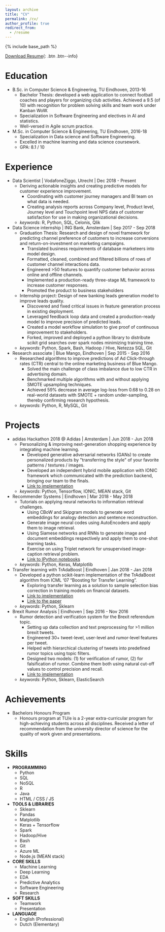 ```yaml
---
layout: archive
title: "CV"
permalink: /cv/
author_profile: true
redirect_from:
  - /resume
---
```


{% include base_path %}

[Download Resume](/files/iyer-resume.pdf){: .btn .btn--info}

Education
======
* B.Sc. in Computer Science & Engineering, TU Eindhoven, 2013-16
    * Bachelor Thesis: developed a web application to connect football coaches and players for organizing club
activities. Achieved a 9.5 (of 10) with recognition for problem solving skills and team work under Kanban WoW.
    * Specialization in Software Engineering and electives in AI and statistics.
    * Well-versed in Agile scrum practice.
* M.Sc. in Computer Science & Engineering, TU Eindhoven, 2016-18
    * Specialization in Data science and Software Engineering.
    * Excelled in machine learning and data science coursework.
    * GPA: 8.1 / 10

Experience
======
* Data Scientist | VodafoneZiggo, Utrecht | Dec 2018 - Present
    * Deriving actionable insights and creating predictive models for customer experience improvement.
        * Coordinating with customer journey managers and BI team on what data is needed.
        * Creating analysis reports across Company level, Product level, Journey level and Touchpoint level NPS data of
    customer satisfaction for use in making organizational decisions.
    * *keywords*: R, Python, SQL, Celonis, Qlik
* Data Science internship | ING Bank, Amsterdam | Sep 2017 - Sep 2018
    * Graduation Thesis: Research and design of novel framework for predicting channel preference of customers to
increase conversions and return-on-investment on marketing campaigns.
        * Translated business requirements of database marketeers into model design.
        * Formatted, cleaned, combined and filtered billions of rows of customer channel interactions data.
        * Engineered >50 features to quantify customer behavior across online and offline channels.
        * Implemented a production-ready three-stage ML framework to increase customer responses.
        * Promoted the product to business stakeholders
    * Internship project: Design of new banking leads generation model to improve leads quality.
        * Discovered and fixed critical issues in feature generation process in existing deployment.
        * Leveraged feedback loop data and created a production-ready model to improve precision of predicted leads.
        * Created a model workflow simulation to give proof of continuous improvement to stakeholders.
        * Forked, improved and deployed a python library to distribute scikit grid searches over spark nodes minimizing
training time.
    * *keywords*: Python, Spark, Bash, Hadoop / Hive, Netezza SQL, Git
* Research associate | Blue Mango, Eindhoven | Sep 2015 - Sep 2016
    * Researched algorithms to improve predictions of Ad Click-through rates (CTR) central to the online marketing business
of Blue Mango.
        * Solved the main challenge of class imbalance due to low CTR in advertising domain.
        * Benchmarked multiple algorithms with and without applying SMOTE upsampling techniques.
        * Achieved 59% decrease in average log-loss from 0.68 to 0.28 on real-world datasets with SMOTE + random
under-sampling, thereby confirming research hypothesis.
    * *keywords*: Python, R, MySQL, Git

Projects
======
* adidas Hackathon 2018 @ Adidas | Amsterdam | Jun 2018 - Jun 2018
    * Personalizing & improving next-generation shopping experience by integrating machine learning.
        * Developed generative adversarial networks (GANs) to create personalized products by "transferring the style" of
your favorite patterns / textures / images.
        * Developed an independent hybrid mobile application with IONIC framework which communicated with the
prediction backend, bringing our team to the finals.
        * [Link to implementation](https://github.com/surajiyer/Adidas-Hackathon-2018)
    * *keywords*: Python, Tensorflow, IONIC, MEAN stack, Git
* Recommender Systems | Eindhoven | Mar 2018 - May 2018
    * Tutorials on applying neural networks to information retrieval challenges.
        * Using CBoW and Skipgram models to generate word embeddings for analogy detection and sentence
reconstruction.
        * Generate image neural codes using AutoEncoders and apply them to image retrieval.
        * Using Siamese networks and RNNs to generate image and document embeddings respectively and apply them
to one-shot learning tasks.
        * Exercise on using Triplet network for unsupervised image-caption retrieval problem.
        * [Link to IPython notebooks](https://github.com/surajiyer/Recommender-Systems)
    * *keywords*: Python, Keras, Matplotlib
* Transfer learning with TrAdaBoost | Eindhoven | Jan 2018 - Jan 2018
    * Developed a python scikit-learn implementation of the TrAdaBoost algorithm from ICML ‘07 “Boosting for Transfer
Learning”.
        * Exploring transfer learning as a solution to sample selection bias correction in training models on financial
datasets.
        * [Link to implementation](https://github.com/surajiyer/Transfer-learning-with-TrAdaBoost)
        * [Link to the paper](http://www.machinelearning.org/proceedings/icml2007/papers/72.pdf)
    * *keywords*: Python, Sklearn
* Brexit Rumor Analysis | Eindhoven | Sep 2016 - Nov 2016
    * Rumor detection and verification system for the Brexit referendum topic.
        * Setting up data collection and text preprocessing for >1 million brexit tweets.
        * Engineered 30+ tweet-level, user-level and rumor-level features per tweet.
        * Helped with hierarchical clustering of tweets into predefined rumor topics using topic filters.
        * Designed two models: (1) for verification of rumor, (2) for falsification of rumor. Combine them both using natural
cut-off values to control precision and recall.
        * [Link to implementation](https://github.com/mthaak/2imw15-project)
    * *keywords*: Python, Sklearn, ElasticSearch

Achievements
======
* Bachelors Honours Program
    * Honours program at TU/e is a 2-year extra-curricular program for high-achieving students across all disciplines. Received a letter of recommendation from the university director of science for the quality of work given and presentations.
  
Skills
======
* **PROGRAMMING**
  * Python
  * SQL
  * NoSQL
  * R
  * Java
  * HTML / CSS / JS
* **TOOLS & LIBRARIES**
  * Sklearn
  * Pandas
  * Matplotlib
  * Keras + Tensorflow
  * Spark
  * Hadoop/Hive
  * Bash
  * Git
  * Azure ML
  * Node.js (MEAN stack)
* **CORE SKILLS**
  * Machine Learning
  * Deep Learning
  * EDA
  * Predictive Analytics
  * Software Engineering
  * Research
* **SOFT SKILLS**
  * Teamwork
  * Presentation
* **LANGUAGE**
  * English (Professional)
  * Dutch (Elementary)

<!--Publications-->
<!--======-->
<!--  <ul>{% for post in site.publications %}-->
<!--    {% include archive-single-cv.html %}-->
<!--  {% endfor %}</ul>-->
  
<!--Service and leadership-->
<!--======-->
<!--* Currently signed in to 43 different slack teams-->

